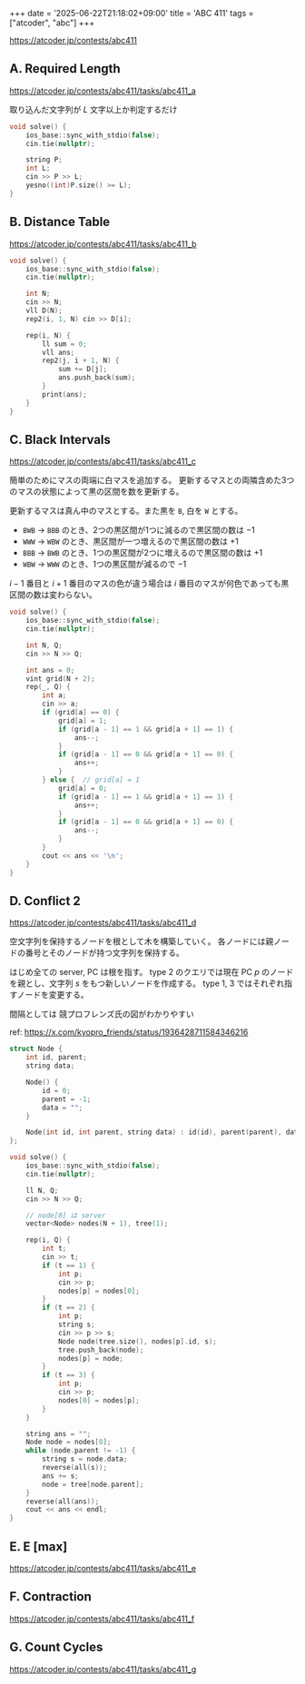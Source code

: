 +++
date = '2025-06-22T21:18:02+09:00'
title = 'ABC 411'
tags = ["atcoder", "abc"]
+++

<https://atcoder.jp/contests/abc411>

## A. Required Length

<https://atcoder.jp/contests/abc411/tasks/abc411_a>

取り込んだ文字列が $L$ 文字以上か判定するだけ

```cpp
void solve() {
    ios_base::sync_with_stdio(false);
    cin.tie(nullptr);

    string P;
    int L;
    cin >> P >> L;
    yesno((int)P.size() >= L);
}
```

## B. Distance Table

<https://atcoder.jp/contests/abc411/tasks/abc411_b>

```cpp
void solve() {
    ios_base::sync_with_stdio(false);
    cin.tie(nullptr);

    int N;
    cin >> N;
    vll D(N);
    rep2(i, 1, N) cin >> D[i];

    rep(i, N) {
        ll sum = 0;
        vll ans;
        rep2(j, i + 1, N) {
            sum += D[j];
            ans.push_back(sum);
        }
        print(ans);
    }
}
```

## C. Black Intervals

<https://atcoder.jp/contests/abc411/tasks/abc411_c>

簡単のためにマスの両端に白マスを追加する。
更新するマスとの両隣含めた3つのマスの状態によって黒の区間を数を更新する。

更新するマスは真ん中のマスとする。また黒を `B`, 白を `W` とする。

- `BWB` -> `BBB` のとき、2つの黒区間が1つに減るので黒区間の数は $-1$
- `WWW` -> `WBW` のとき、黒区間が一つ増えるので黒区間の数は $+1$
- `BBB` -> `BWB` のとき、1つの黒区間が2つに増えるので黒区間の数は $+1$
- `WBW` -> `WWW` のとき、1つの黒区間が減るので $-1$

$i-1$ 番目と $i+1$ 番目のマスの色が違う場合は $i$ 番目のマスが何色であっても黒区間の数は変わらない。

```cpp
void solve() {
    ios_base::sync_with_stdio(false);
    cin.tie(nullptr);

    int N, Q;
    cin >> N >> Q;

    int ans = 0;
    vint grid(N + 2);
    rep(_, Q) {
        int a;
        cin >> a;
        if (grid[a] == 0) {
            grid[a] = 1;
            if (grid[a - 1] == 1 && grid[a + 1] == 1) {
                ans--;
            }
            if (grid[a - 1] == 0 && grid[a + 1] == 0) {
                ans++;
            }
        } else {  // grid[a] = 1
            grid[a] = 0;
            if (grid[a - 1] == 1 && grid[a + 1] == 1) {
                ans++;
            }
            if (grid[a - 1] == 0 && grid[a + 1] == 0) {
                ans--;
            }
        }
        cout << ans << '\n';
    }
}
```

## D. Conflict 2

<https://atcoder.jp/contests/abc411/tasks/abc411_d>

空文字列を保持するノードを根として木を構築していく。
各ノードには親ノードの番号とそのノードが持つ文字列を保持する。

はじめ全ての server, PC は根を指す。
type 2 のクエリでは現在 PC $p$ のノードを親とし、文字列 $s$ をもつ新しいノードを作成する。
type 1, 3 ではそれぞれ指すノードを変更する。

間隔としては 競プロフレンズ氏の図がわかりやすい

ref: <https://x.com/kyopro_friends/status/1936428711584346216>

```cpp
struct Node {
    int id, parent;
    string data;

    Node() {
        id = 0;
        parent = -1;
        data = "";
    }

    Node(int id, int parent, string data) : id(id), parent(parent), data(data) {}
};

void solve() {
    ios_base::sync_with_stdio(false);
    cin.tie(nullptr);

    ll N, Q;
    cin >> N >> Q;

    // node[0] は server
    vector<Node> nodes(N + 1), tree(1);

    rep(i, Q) {
        int t;
        cin >> t;
        if (t == 1) {
            int p;
            cin >> p;
            nodes[p] = nodes[0];
        }
        if (t == 2) {
            int p;
            string s;
            cin >> p >> s;
            Node node(tree.size(), nodes[p].id, s);
            tree.push_back(node);
            nodes[p] = node;
        }
        if (t == 3) {
            int p;
            cin >> p;
            nodes[0] = nodes[p];
        }
    }

    string ans = "";
    Node node = nodes[0];
    while (node.parent != -1) {
        string s = node.data;
        reverse(all(s));
        ans += s;
        node = tree[node.parent];
    }
    reverse(all(ans));
    cout << ans << endl;
}
```

## E. E [max]

<https://atcoder.jp/contests/abc411/tasks/abc411_e>

## F. Contraction

<https://atcoder.jp/contests/abc411/tasks/abc411_f>

## G. Count Cycles

<https://atcoder.jp/contests/abc411/tasks/abc411_g>
